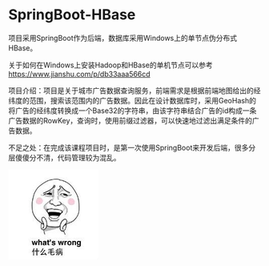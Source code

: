 # SpringBoot-HBase
项目采用SpringBoot作为后端，数据库采用Windows上的单节点伪分布式HBase。

关于如何在Windows上安装Hadoop和HBase的单机节点可以参考 https://www.jianshu.com/p/db33aaa566cd

项目介绍：项目是关于城市广告数据查询服务，前端需求是根据前端地图给出的经纬度的范围，搜索该范围内的广告数据。因此在设计数据库时，采用GeoHash的将广告的经纬度转换成一个Base32的字符串，由该字符串结合广告的id构成一条广告数据的RowKey，查询时，使用前缀过滤器，可以快速地过滤出满足条件的广告数据。

不足之处：在完成该课程项目时，是第一次使用SpringBoot来开发后端，很多分层傻傻分不清，代码管理较为混乱。


![image](https://github.com/AngelSXD/sxd_first_repository/blob/master/images/20160615165142.png)
